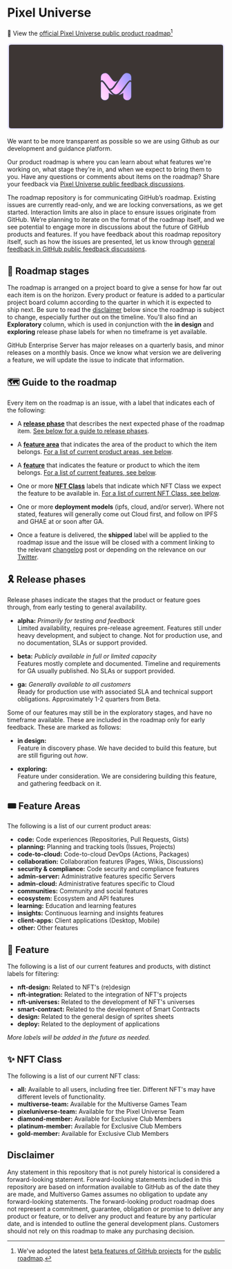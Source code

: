 # Pixel Universe

🌄 View the [official Pixel Universe public product roadmap](https://github.com/orgs/multiversogames/projects/2/views/1)[^1]

![descrição](./images/header-1.png)

We want to be more transparent as possible so we are using Github as our development and guidance platform.

Our product roadmap is where you can learn about what features we're working on, what stage they're in, and when we expect to bring them to you. Have any questions or comments about items on the roadmap? Share your feedback via [Pixel Universe public feedback discussions](https://github.com/multiversogames/pixel-universe/discussions).

[^1]:We've adopted the latest [beta features of GitHub projects](https://github.com/features/issues) for the [public roadmap](https://github.com/orgs/multiversogames/projects/2/views/1).

The roadmap repository is for communicating GitHub’s roadmap. Existing issues are currently read-only, and we are locking conversations, as we get started. Interaction limits are also in place to ensure issues originate from GitHub. We’re planning to iterate on the format of the roadmap itself, and we see potential to engage more in discussions about the future of GitHub products and features. If you have feedback about this roadmap repository itself, such as how the issues are presented, let us know through [general feedback in GitHub public feedback discussions](https://github.com/multiversogames/pixel-universe/discussions/categories/general).

## 🏁 Roadmap stages

The roadmap is arranged on a project board to give a sense for how far out each item is on the horizon. Every product or feature is added to a particular project board column according to the quarter in which it is expected to ship next. Be sure to read the [disclaimer](#disclaimer) below since the roadmap is subject to change, especially further out on the timeline.  You'll also find an **Exploratory** column, which is used in conjunction with the **in design** and **exploring** release phase labels for when no timeframe is yet available.

GitHub Enterprise Server has major releases on a quarterly basis, and minor releases on a monthly basis. Once we know what version we are delivering a feature, we will update the issue to indicate that information.

## 🗺️ Guide to the roadmap

Every item on the roadmap is an issue, with a label that indicates each of the following:

- A [**release phase**](#release-phases) that describes the next expected phase of the roadmap item. [See below for a guide to release phases](#release-phases).

- A [**feature area**](#feature-areas) that indicates the area of the product to which the item belongs. [For a list of current product areas, see below](#feature-areas).

- A [**feature**](#feature) that indicates the feature or product to which the item belongs. [For a list of current features, see below](#feature).

- One or more [**NFT Class**](#nft-class) labels that indicate which NFT Class we expect the feature to be available in. [For a list of current NFT Class, see below](#nft-class).

- One or more **deployment models** (ipfs, cloud, and/or server). Where not stated, features will generally come out Cloud first, and follow on IPFS and GHAE at or soon after GA.

- Once a feature is delivered, the **shipped** label will be applied to the roadmap issue and the issue will be closed with a comment linking to the relevant [changelog](https://github.com/multiversogames/pixel-universe/changelog/) post or depending on the relevance on our [Twitter](https://twitter.com/pixeluniverse).

## 🎗️ Release phases

Release phases indicate the stages that the product or feature goes through, from early testing to general availability.

- **alpha:** *Primarily for testing and feedback*\
Limited availability, requires pre-release agreement. Features still under heavy development, and subject to change. Not for production use, and no documentation, SLAs or support provided.

- **beta:** *Publicly available in full or limited capacity*\
Features mostly complete and documented. Timeline and requirements for GA usually published. No SLAs or support provided.

- **ga:** *Generally available to all customers*\
Ready for production use with associated SLA and technical support obligations. Approximately 1-2 quarters from Beta.

Some of our features may still be in the exploratory stages, and have no timeframe available. These are included in the roadmap only for early feedback. These are marked as follows:

- **in design:**\
Feature in discovery phase. We have decided to build this feature, but are still figuring out *how*.

- **exploring:**\
Feature under consideration. We are considering building this feature, and gathering feedback on it.

## 🎟️ Feature Areas

The following is a list of our current product areas:

- **code:** Code experiences (Repositories, Pull Requests, Gists)
- **planning:** Planning and tracking tools (Issues, Projects)
- **code-to-cloud:** Code-to-cloud DevOps (Actions, Packages)
- **collaboration:** Collaboration features (Pages, Wikis, Discussions)
- **security & compliance:** Code security and compliance features
- **admin-server:** Administrative features specific Servers
- **admin-cloud:** Administrative features specific to Cloud
- **communities:** Community and social features
- **ecosystem:** Ecosystem and API features
- **learning:** Education and learning features
- **insights:** Continuous learning and insights features
- **client-apps:** Client applications (Desktop, Mobile)
- **other:** Other features

## 🧩 Feature

The following is a list of our current features and products, with distinct labels for filtering:

- **nft-design:** Related to NFT's (re)design
- **nft-integration:** Related to the integration of NFT's projects
- **nft-universes:** Related to the development of NFT's universes
- **smart-contract:** Related to the development of Smart Contracts
- **design:** Related to the general design of sprites sheets
- **deploy:** Related to the deployment of applications

*More labels will be added in the future as needed.*

## ✨ NFT Class

The following is a list of our current NFT class:

- **all:** Available to all users, including free tier. Different NFT's may have different levels of functionality.
- **multiverse-team:** Available for the Multiverse Games Team
- **pixeluniverse-team:** Available for the Pixel Universe Team
- **diamond-member:** Available for Exclusive Club Members
- **platinum-member:** Available for Exclusive Club Members
- **gold-member:** Available for Exclusive Club Members

## Disclaimer

Any statement in this repository that is not purely historical is considered a forward-looking statement. Forward-looking statements included in this repository are based on information available to GitHub as of the date they are made, and Multiverso Games assumes no obligation to update any forward-looking statements. The forward-looking product roadmap does not represent a commitment, guarantee, obligation or promise to deliver any product or feature, or to deliver any product and feature by any particular date, and is intended to outline the general development plans. Customers should not rely on this roadmap to make any purchasing decision.
